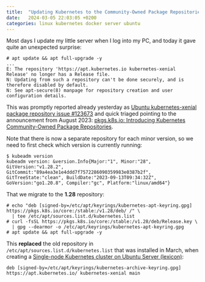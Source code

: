 ```yaml
---
title:  "Updating Kubernetes to the Community-Owned Package Repositories"
date:   2024-03-05 22:03:05 +0200
categories: linux kubernetes docker server ubuntu
---
```


Most days I update my little server when I log into my PC,
and today it gave quite an unexpected surprise:

```
# apt update && apt full-upgrade -y
...
E: The repository 'https://apt.kubernetes.io kubernetes-xenial Release' no longer has a Release file.
N: Updating from such a repository can't be done securely, and is therefore disabled by default.
N: See apt-secure(8) manpage for repository creation and user configuration details.
```

This was promptly reported already yesterday as
[Ubuntu kubernetes-xenial package repository issue #123673](https://github.com/kubernetes/kubernetes/issues/123673) and quick triaged
pointing to the announcement from August 2023:
[pkgs.k8s.io: Introducing Kubernetes Community-Owned Package Repositories](https://kubernetes.io/blog/2023/08/15/pkgs-k8s-io-introduction/).

Note that there is now a separate repository for each minor version,
so we need to first check which version is currently running:

```
$ kubeadm version
kubeadm version: &version.Info{Major:"1", Minor:"28", GitVersion:"v1.28.2", GitCommit:"89a4ea3e1e4ddd7f7572286090359983e0387b2f", GitTreeState:"clean", BuildDate:"2023-09-13T09:34:32Z", GoVersion:"go1.20.8", Compiler:"gc", Platform:"linux/amd64"}
```

That we migrate to the **1.28** repository:

```
# echo "deb [signed-by=/etc/apt/keyrings/kubernetes-apt-keyring.gpg] https://pkgs.k8s.io/core:/stable:/v1.28/deb/ /" \
  | tee /etc/apt/sources.list.d/kubernetes.list
# curl -fsSL https://pkgs.k8s.io/core:/stable:/v1.28/deb/Release.key \
  | gpg --dearmor -o /etc/apt/keyrings/kubernetes-apt-keyring.gpg
# apt update && apt full-upgrade -y
```

This **replaced** the old repository
in `/etc/apt/sources.list.d/kubernetes.list`
that was installed in March,
when creating a [Single-node Kubernetes cluster on Ubuntu Server (lexicon)](https://stibbons1990.github.io/hex/2023/03/25/single-node-kubernetes-cluster-on-ubuntu-server-lexicon.html):

```
deb [signed-by=/etc/apt/keyrings/kubernetes-archive-keyring.gpg] https://apt.kubernetes.io/ kubernetes-xenial main
```
